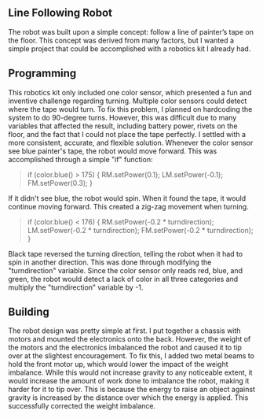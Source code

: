 ## Line Following Robot
The robot was built upon a simple concept: follow a line of painter’s tape on the floor. This concept was derived from many factors, but I wanted a simple project that could be accomplished with a robotics kit I already had. 
## Programming
This robotics kit only included one color sensor, which presented a fun and inventive challenge regarding turning. Multiple color sensors could detect where the tape would turn. To fix this problem, I planned on hardcoding the system to do 90-degree turns. However, this was difficult due to many variables that affected the result, including battery power, rivets on the floor, and the fact that I could not place the tape perfectly. 
I settled with a more consistent, accurate, and flexible solution. Whenever the color sensor see blue painter's tape, the robot would move forward. This was accomplished through a simple "if" function:
> if (color.blue() > 175) {
> RM.setPower(0.1);
> LM.setPower(-0.1);
> FM.setPower(0.3);
>}

If it didn't see blue, the robot would spin. When it found the tape, it would continue moving forward. This created a zig-zag movement when turning. 
> if (color.blue() < 176) {
> RM.setPower(-0.2 * turndirection);
> LM.setPower(-0.2 * turndirection);
> FM.setPower(-0.2 * turndirection);
>}

Black tape reversed the turning direction, telling the robot when it had to spin in another direction. This was done through modifying the "turndirection" variable. Since the color sensor only reads red, blue, and green, the robot would detect a lack of color in all three categories and multiply the "turndirection" variable by -1.
## Building
The robot design was pretty simple at first. I put together a chassis with motors and mounted the electronics onto the back. However, the weight of the motors and the electronics imbalanced the robot and caused it to tip over at the slightest encouragement. To fix this, I added two metal beams to hold the front motor up, which would lower the impact of the weight imbalance. While this would not increase gravity to any noticeable extent, it would increase the amount of work done to imbalance the robot, making it harder for it to tip over. This is because the energy to raise an object against gravity is increased by the distance over which the energy is applied. This successfully corrected the weight imbalance. 
